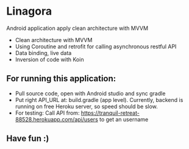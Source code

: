 # Linagora
Android application apply clean architecture with MVVM

  - Clean architecture with MVVM
  - Using Coroutine and retrofit for calling asynchronous restful API
  - Data binding, live data
  - Inversion of code with Koin
  
## For running this application:
  - Pull source code, open with Android studio and sync gradle
  - Put right API_URL at: build.gradle (app level). Currently, backend is running on free Heroku server, so speed should be slow.
  - For testing: Call API from: https://tranquil-retreat-88528.herokuapp.com/api/users to get an username
## Have fun :)
